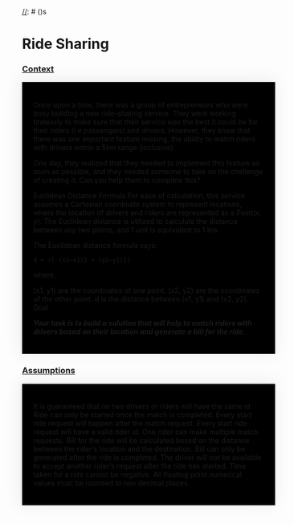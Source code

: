 [//]: # ()
[//]: # (<style>)

[//]: # ()
[//]: # (body {)

[//]: # ()
[//]: # (  background-color: #47546c;)

[//]: # ()
[//]: # (})

[//]: # ()
[//]: # (</style>)s

<h1> Ride Sharing </h1>

### <u> Context </u>

<div style="background-color: black; box-shadow: -3px -3px 30px 3px #eee;     padding: 1.4rem;">

[//]: # (<h3> Content </h3>)

Once upon a time, there was a group of entrepreneurs who were busy building a new ride-sharing service. They were working tirelessly to make sure that their service was the best it could be for their riders (i.e passengers) and drivers. However, they knew that there was one important feature missing, the ability to match riders with drivers within a 5km range (inclusive).

One day, they realized that they needed to implement this feature as soon as possible, and they needed someone to take on the challenge of creating it. Can you help them to complete this?

Euclidean Distance Formula
For ease of calculation, this service assumes a Cartesian coordinate system to represent locations, where the location of drivers and riders are represented as a Point(x, y). The Euclidean distance is utilized to calculate the distance between any two points, and 1 unit is equivalent to 1 km.

The Euclidean distance formula says:

`d = √[ (x2–x1)2 + (y2–y1)2]`

where,

(x1, y1) are the coordinates of one point.
(x2, y2) are the coordinates of the other point.
d is the distance between (x1, y1) and (x2, y2).
Goal

_**Your task is to build a solution that will help to match riders with drivers based on their location and generate a bill for the ride.**_

</div>

### <u> Assumptions </u>

<div style="background-color: black; box-shadow: -3px -3px 30px 3px #eee;     padding: 1.4rem;">

It is guaranteed that no two drivers or riders will have the same id.
Ride can only be started once the match is completed.
Every start ride request will happen after the match request.
Every start ride request will have a valid rider id.
One rider can make multiple match requests.
Bill for the ride will be calculated based on the distance between the rider’s location and the destination.
Bill can only be generated after the ride is completed.
The driver will not be available to accept another rider’s request after the ride has started.
Time taken for a ride cannot be negative.
All floating point numerical values must be rounded to two decimal places.

</div>